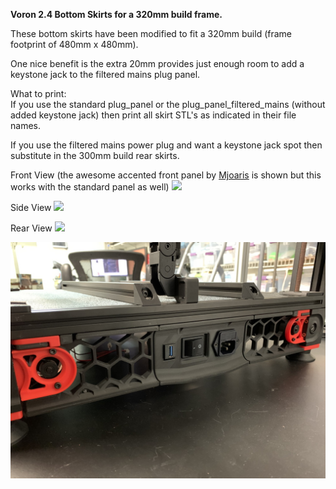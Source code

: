 <B>Voron 2.4 Bottom Skirts for a 320mm build frame.</B>

These bottom skirts have been modified to fit a 320mm build (frame footprint of 480mm x 480mm).

One nice benefit is the extra 20mm provides just enough room to add a keystone jack to the filtered mains plug panel.

What to print:<BR>
If you use the standard plug_panel or the plug_panel_filtered_mains (without added keystone jack) then print all skirt STL's as indicated in their file names.

If you use the filtered mains power plug and want a keystone jack spot then substitute in the 300mm build rear skirts.

Front View (the awesome accented front panel by <a href="https://github.com/VoronDesign/VoronUsers/tree/master/printer_mods/mjoaris/Mini12864_LCD_Mount_for_V2.4">Mjoaris</a> is shown but this works with the standard panel as well)
<img src="https://github.com/stvptrsn/VoronUsers/blob/master/printer_mods/StvPtrsn/Skirts_320/Images/front.jpg?raw=true">

Side View
<img src="https://github.com/stvptrsn/VoronUsers/blob/master/printer_mods/StvPtrsn/Skirts_320/Images/side.jpg?raw=true">

Rear View
<img src="https://github.com/stvptrsn/VoronUsers/blob/master/printer_mods/StvPtrsn/Skirts_320/Images/rear.jpg?raw=true">

![Rear](images/rear.jpg)
